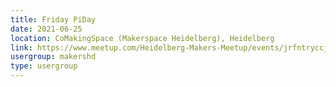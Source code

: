 ```yaml
---
title: Friday PiDay
date: 2021-06-25
location: CoMakingSpace (Makerspace Heidelberg), Heidelberg
link: https://www.meetup.com/Heidelberg-Makers-Meetup/events/jrfntryccjbhc/
usergroup: makershd
type: usergroup
---
```

